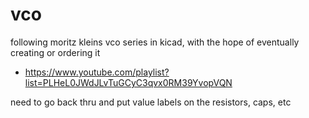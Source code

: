 # vco

following moritz kleins vco series in kicad, with the hope of eventually creating or ordering it
- https://www.youtube.com/playlist?list=PLHeL0JWdJLvTuGCyC3qvx0RM39YvopVQN


need to go back thru and put value labels on the resistors, caps, etc
